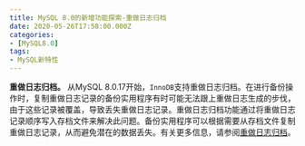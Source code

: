 ```yaml
---
title: MySQL 8.0的新增功能探索-重做日志归档
date: 2020-05-26T17:58:00.000Z
categories:
- [MySQL8.0]
tags:
- MySQL新特性
---
```


**重做日志归档。** 从MySQL 8.0.17开始，`InnoDB`支持重做日志归档。在进行备份操作时，复制重做日志记录的备份实用程序有时可能无法跟上重做日志生成的步伐，由于这些记录被覆盖，导致丢失重做日志记录。重做日志归档功能通过将重做日志记录顺序写入存档文件来解决此问题。备份实用程序可以根据需要从存档文件复制重做日志记录，从而避免潜在的数据丢失。有关更多信息，请参阅[重做日志归档](https://dev.mysql.com/doc/refman/8.0/en/innodb-redo-log.html#innodb-redo-log-archiving)。
